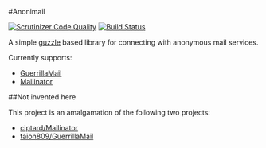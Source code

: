 #Anonimail

[![Scrutinizer Code Quality](https://scrutinizer-ci.com/g/carbontwelve/anonimail/badges/quality-score.png?b=master)](https://scrutinizer-ci.com/g/carbontwelve/anonimail/?branch=master)
[![Build Status](https://scrutinizer-ci.com/g/carbontwelve/anonimail/badges/build.png?b=master)](https://scrutinizer-ci.com/g/carbontwelve/anonimail/build-status/master)


A simple [guzzle](https://github.com/guzzle/guzzle) based library for connecting with anonymous mail services.

Currently supports:

* [GuerrillaMail](https://www.guerrillamail.com/)
* [Mailinator](http://mailinator.com/)


##Not invented here

This project is an amalgamation of the following two projects:

* [ciptard/Mailinator](https://github.com/ciptard/Mailinator)
* [taion809/GuerrillaMail](https://github.com/taion809/GuerrillaMail)

